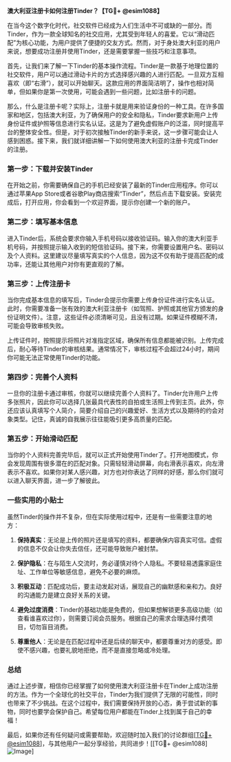 **澳大利亚注册卡如何注册Tinder？【TG💪+ @esim1088】**

在当今这个数字化时代，社交软件已经成为人们生活中不可或缺的一部分。而Tinder，作为一款全球知名的社交应用，尤其受到年轻人的喜爱。它以“滑动匹配”为核心功能，为用户提供了便捷的交友方式。然而，对于身处澳大利亚的用户来说，想要成功注册并使用Tinder，还是需要掌握一些技巧和注意事项。

首先，让我们来了解一下Tinder的基本操作流程。Tinder是一款基于地理位置的社交软件，用户可以通过滑动卡片的方式选择感兴趣的人进行匹配。一旦双方互相喜欢（即“右滑”），就可以开始聊天。这款应用的界面简洁明了，操作也相对简单，但如果你是第一次使用，可能会遇到一些问题，比如注册卡的问题。

那么，什么是注册卡呢？实际上，注册卡就是用来验证身份的一种工具。在许多国家和地区，包括澳大利亚，为了确保用户的安全和隐私，Tinder要求新用户上传身份证件或护照等信息进行实名认证。这是为了避免虚假账户的泛滥，同时提高平台的整体安全性。但是，对于初次接触Tinder的新手来说，这一步骤可能会让人感到困惑。接下来，我们就详细讲解一下如何使用澳大利亚的注册卡完成Tinder的注册。

### **第一步：下载并安装Tinder**

在开始之前，你需要确保自己的手机已经安装了最新的Tinder应用程序。你可以通过苹果App Store或者谷歌Play商店搜索“Tinder”，然后点击下载安装。安装完成后，打开应用，你会看到一个欢迎界面，提示你创建一个新的账户。

### **第二步：填写基本信息**

进入Tinder后，系统会要求你输入手机号码以接收验证码。输入你的澳大利亚手机号码，并按照提示输入收到的短信验证码。接下来，你需要设置用户名、密码以及个人资料。这里建议尽量填写真实的个人信息，因为这不仅有助于提高匹配的成功率，还能让其他用户对你有更直观的了解。

### **第三步：上传注册卡**

当你完成基本信息的填写后，Tinder会提示你需要上传身份证件进行实名认证。此时，你需要准备一张有效的澳大利亚注册卡（如驾照、护照或其他官方颁发的身份证明文件）。注意，这些证件必须清晰可见，且没有过期。如果证件模糊不清，可能会导致审核失败。

上传证件时，按照提示将照片对准指定区域，确保所有信息都能被识别。上传完成后，耐心等待Tinder的审核结果。通常情况下，审核过程不会超过24小时，期间你可能无法正常使用Tinder的功能。

### **第四步：完善个人资料**

一旦你的注册卡通过审核，你就可以继续完善个人资料了。Tinder允许用户上传多张照片，因此你可以选择几张最具代表性的自拍或生活照上传到主页。此外，你还应该认真填写个人简介，简要介绍自己的兴趣爱好、生活方式以及期待的约会对象类型。记住，真诚的自我展示往往能吸引更多高质量的匹配。

### **第五步：开始滑动匹配**

当你的个人资料完善完毕后，就可以正式开始使用Tinder了。打开地图模式，你会发现周围有很多潜在的匹配对象。只需轻轻滑动屏幕，向右滑表示喜欢，向左滑表示不喜欢。如果你对某人感兴趣，对方也对你表达了同样的好感，那么你们就可以进入聊天界面，进一步了解彼此。

### **一些实用的小贴士**

虽然Tinder的操作并不复杂，但在实际使用过程中，还是有一些需要注意的地方：

1. **保持真实**：无论是上传的照片还是填写的资料，都要确保内容真实可信。虚假的信息不仅会让你失去信任，还可能导致账户被封禁。
   
2. **保护隐私**：在与陌生人交流时，务必谨慎对待个人隐私。不要轻易透露家庭住址、工作单位等敏感信息，避免不必要的麻烦。

3. **积极互动**：匹配成功后，要主动发起对话，展现自己的幽默感和亲和力。良好的沟通能力是建立良好关系的关键。

4. **避免过度消费**：Tinder的基础功能是免费的，但如果想解锁更多高级功能（如查看谁喜欢过你），则需要订阅会员服务。根据自己的需求合理选择付费项目，切勿盲目消费。

5. **尊重他人**：无论是在匹配过程中还是后续的聊天中，都要尊重对方的感受。即使不感兴趣，也要礼貌地拒绝，而不是直接忽略或冷处理。

### **总结**

通过上述步骤，相信你已经掌握了如何使用澳大利亚注册卡在Tinder上成功注册的方法。作为一个全球化的社交平台，Tinder为我们提供了无限的可能性，同时也带来了不少挑战。在这个过程中，我们需要保持开放的心态，勇于尝试新的事物，同时也要学会保护自己。希望每位用户都能在Tinder上找到属于自己的幸福！

最后，如果你还有任何疑问或需要帮助，欢迎随时加入我们的讨论群组[[TG💪+ @esim1088](https://t.me/s/esim1088)]，与其他用户一起分享经验，共同进步！[[TG💪+ @esim1088] ![Image](https://i.postimg.cc/4NQfJmqS/Snipaste-2025-05-13-00-14-12.png)]